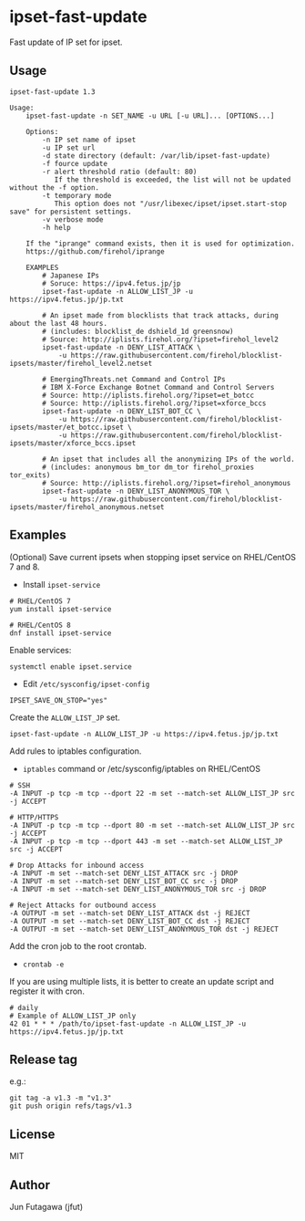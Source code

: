 # ipset-fast-update

Fast update of IP set for ipset.

## Usage

```
ipset-fast-update 1.3

Usage:
    ipset-fast-update -n SET_NAME -u URL [-u URL]... [OPTIONS...]

    Options:
        -n IP set name of ipset
        -u IP set url
        -d state directory (default: /var/lib/ipset-fast-update)
        -f fource update
        -r alert threshold ratio (default: 80)
           If the threshold is exceeded, the list will not be updated without the -f option.
        -t temporary mode
           This option does not "/usr/libexec/ipset/ipset.start-stop save" for persistent settings.
        -v verbose mode
        -h help

    If the "iprange" command exists, then it is used for optimization.
    https://github.com/firehol/iprange

    EXAMPLES
        # Japanese IPs
        # Soruce: https://ipv4.fetus.jp/jp
        ipset-fast-update -n ALLOW_LIST_JP -u https://ipv4.fetus.jp/jp.txt

        # An ipset made from blocklists that track attacks, during about the last 48 hours.
        # (includes: blocklist_de dshield_1d greensnow)
        # Source: http://iplists.firehol.org/?ipset=firehol_level2
        ipset-fast-update -n DENY_LIST_ATTACK \
            -u https://raw.githubusercontent.com/firehol/blocklist-ipsets/master/firehol_level2.netset

        # EmergingThreats.net Command and Control IPs
        # IBM X-Force Exchange Botnet Command and Control Servers
        # Source: http://iplists.firehol.org/?ipset=et_botcc
        # Source: http://iplists.firehol.org/?ipset=xforce_bccs
        ipset-fast-update -n DENY_LIST_BOT_CC \
            -u https://raw.githubusercontent.com/firehol/blocklist-ipsets/master/et_botcc.ipset \
            -u https://raw.githubusercontent.com/firehol/blocklist-ipsets/master/xforce_bccs.ipset

        # An ipset that includes all the anonymizing IPs of the world.
        # (includes: anonymous bm_tor dm_tor firehol_proxies tor_exits)
        # Source: http://iplists.firehol.org/?ipset=firehol_anonymous
        ipset-fast-update -n DENY_LIST_ANONYMOUS_TOR \
            -u https://raw.githubusercontent.com/firehol/blocklist-ipsets/master/firehol_anonymous.netset
```

## Examples

(Optional) Save current ipsets when stopping ipset service on RHEL/CentOS 7 and 8.

- Install `ipset-service`

```
# RHEL/CentOS 7
yum install ipset-service

# RHEL/CentOS 8
dnf install ipset-service
```

Enable services:

```
systemctl enable ipset.service
```

- Edit `/etc/sysconfig/ipset-config`

```
IPSET_SAVE_ON_STOP="yes"
```

Create the `ALLOW_LIST_JP` set.

```
ipset-fast-update -n ALLOW_LIST_JP -u https://ipv4.fetus.jp/jp.txt
```

Add rules to iptables configuration.

- `iptables` command or /etc/sysconfig/iptables on RHEL/CentOS

```
# SSH
-A INPUT -p tcp -m tcp --dport 22 -m set --match-set ALLOW_LIST_JP src -j ACCEPT

# HTTP/HTTPS
-A INPUT -p tcp -m tcp --dport 80 -m set --match-set ALLOW_LIST_JP src -j ACCEPT
-A INPUT -p tcp -m tcp --dport 443 -m set --match-set ALLOW_LIST_JP src -j ACCEPT

# Drop Attacks for inbound access
-A INPUT -m set --match-set DENY_LIST_ATTACK src -j DROP
-A INPUT -m set --match-set DENY_LIST_BOT_CC src -j DROP
-A INPUT -m set --match-set DENY_LIST_ANONYMOUS_TOR src -j DROP

# Reject Attacks for outbound access
-A OUTPUT -m set --match-set DENY_LIST_ATTACK dst -j REJECT
-A OUTPUT -m set --match-set DENY_LIST_BOT_CC dst -j REJECT
-A OUTPUT -m set --match-set DENY_LIST_ANONYMOUS_TOR dst -j REJECT
```
Add the cron job to the root crontab.

- `crontab -e`

If you are using multiple lists, it is better to create an update script and register it with cron.

```
# daily
# Example of ALLOW_LIST_JP only
42 01 * * * /path/to/ipset-fast-update -n ALLOW_LIST_JP -u https://ipv4.fetus.jp/jp.txt
```

## Release tag

e.g.:

```
git tag -a v1.3 -m "v1.3"
git push origin refs/tags/v1.3
```

## License

MIT

## Author

Jun Futagawa (jfut)

